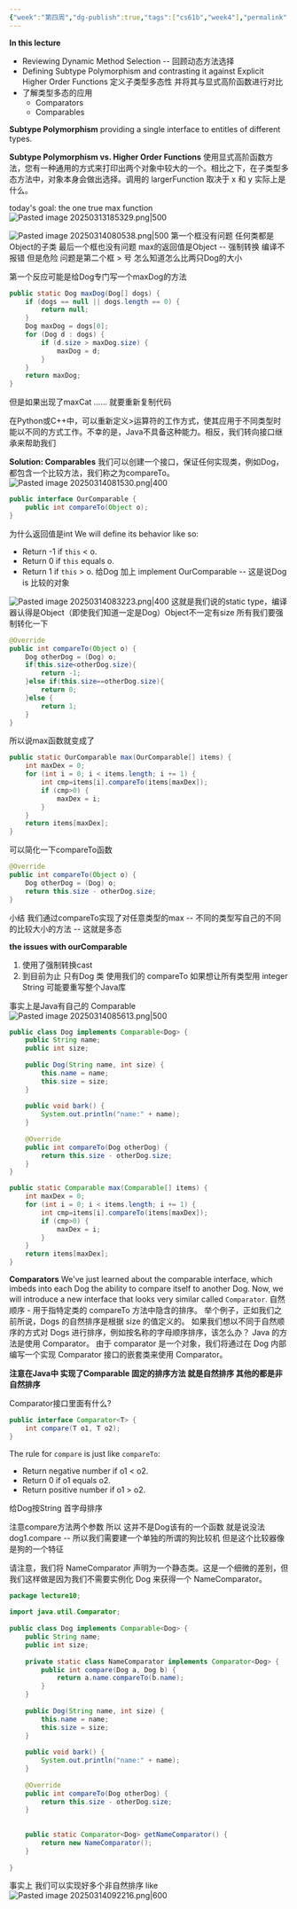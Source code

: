 ```yaml
---
{"week":"第四周","dg-publish":true,"tags":["cs61b","week4"],"permalink":"/CS 61B/Lecture 10 Inheritance III Subtype Polymorphism, Comparators, Comparable/","dgPassFrontmatter":true,"noteIcon":"","created":"2025-08-15T09:39:18.330+08:00","updated":"2025-04-19T09:51:04.751+08:00"}
---
```



**In this lecture**
- Reviewing Dynamic Method Selection -- 回顾动态方法选择
- Defining Subtype Polymorphism and contrasting it against Explicit Higher Order Functions 定义子类型多态性 并将其与显式高阶函数进行对比
- 了解类型多态的应用
	- Comparators 
	- Comparables

**Subtype Polymorphism**
providing a single interface to entitles of different types.

**Subtype Polymorphism vs.  Higher Order Functions**
使用显式高阶函数方法，您有一种通用的方式来打印出两个对象中较大的一个。相比之下，在子类型多态方法中，对象本身会做出选择。调用的 largerFunction 取决于 x 和 y 实际上是什么。

today's goal: the one true max function
![Pasted image 20250313185329.png|500](/img/user/accessory/Pasted%20image%2020250313185329.png)

![Pasted image 20250314080538.png|500](/img/user/accessory/Pasted%20image%2020250314080538.png)
第一个框没有问题  任何类都是Object的子类
最后一个框也没有问题  max的返回值是Object -- 强制转换  编译不报错 但是危险
问题是第二个框  > 号 怎么知道怎么比两只Dog的大小

第一个反应可能是给Dog专门写一个maxDog的方法
```java
public static Dog maxDog(Dog[] dogs) {
    if (dogs == null || dogs.length == 0) {
        return null;
    }
    Dog maxDog = dogs[0];
    for (Dog d : dogs) {
        if (d.size > maxDog.size) {
            maxDog = d;
        }
    }
    return maxDog;
}
```
但是如果出现了maxCat ……  就要重新复制代码

在Python或C++中，可以重新定义>运算符的工作方式，使其应用于不同类型时能以不同的方式工作。不幸的是，Java不具备这种能力。相反，我们转向接口继承来帮助我们

**Solution: Comparables**
我们可以创建一个接口，保证任何实现类，例如Dog，都包含一个比较方法，我们称之为compareTo。
![Pasted image 20250314081530.png|400](/img/user/accessory/Pasted%20image%2020250314081530.png)

```java
public interface OurComparable {  
    public int compareTo(Object o);  
}
```
为什么返回值是int
We will define its behavior like so:
- Return -1 if `this` < o.
- Return 0 if `this` equals o.
- Return 1 if `this` > o.
给Dog 加上 implement OurComparable -- 这是说Dog is 比较的对象

![Pasted image 20250314083223.png|400](/img/user/accessory/Pasted%20image%2020250314083223.png)
这就是我们说的static type，编译器认得是Object（即使我们知道一定是Dog）Object不一定有size  所有我们要强制转化一下
```java
@Override  
public int compareTo(Object o) {  
    Dog otherDog = (Dog) o;  
    if(this.size<otherDog.size){  
        return -1;  
    }else if(this.size==otherDog.size){  
        return 0;  
    }else {  
        return 1;  
    }  
}
```

所以说max函数就变成了
```java
public static OurComparable max(OurComparable[] items) {  
    int maxDex = 0;  
    for (int i = 0; i < items.length; i += 1) {  
        int cmp=items[i].compareTo(items[maxDex]);  
        if (cmp>0) {  
            maxDex = i;  
        }  
    }  
    return items[maxDex];  
}
```

可以简化一下compareTo函数
```java
@Override  
public int compareTo(Object o) {  
    Dog otherDog = (Dog) o;  
    return this.size - otherDog.size;  
}
```

小结
我们通过compareTo实现了对任意类型的max --  不同的类型写自己的不同的比较大小的方法 -- 这就是多态

**the issues with ourComparable**
1. 使用了强制转换cast
2. 到目前为止 只有Dog 类 使用我们的 compareTo  如果想让所有类型用 integer String  可能要重写整个Java库

事实上是Java有自己的 Comparable
![Pasted image 20250314085613.png|500](/img/user/accessory/Pasted%20image%2020250314085613.png)

```java
public class Dog implements Comparable<Dog> {  
    public String name;  
    public int size;  
  
    public Dog(String name, int size) {  
        this.name = name;  
        this.size = size;  
    }  
  
    public void bark() {  
        System.out.println("name:" + name);  
    }  
  
    @Override  
    public int compareTo(Dog otherDog) {  
        return this.size - otherDog.size;  
    }  
}
```

```java
public static Comparable max(Comparable[] items) {  
    int maxDex = 0;  
    for (int i = 0; i < items.length; i += 1) {  
        int cmp=items[i].compareTo(items[maxDex]);  
        if (cmp>0) {  
            maxDex = i;  
        }  
    }  
    return items[maxDex];  
}
```

**Comparators**
We've just learned about the comparable interface, which imbeds into each Dog the ability to compare itself to another Dog. Now, we will introduce a new interface that looks very similar called `Comparator`.
自然顺序 - 用于指特定类的 compareTo 方法中隐含的排序。
举个例子，正如我们之前所说，Dogs 的自然排序是根据 size 的值定义的。 如果我们想以不同于自然顺序的方式对 Dogs 进行排序，例如按名称的字母顺序排序，该怎么办？
Java 的方法是使用 Comparator。 由于 comparator 是一个对象，我们将通过在 Dog 内部编写一个实现 Comparator 接口的嵌套类来使用 Comparator。

**注意在Java中 实现了Comparable 固定的排序方法 就是自然排序 其他的都是非自然排序**

Comparator接口里面有什么?
```java
public interface Comparator<T> {
    int compare(T o1, T o2);
}
```

The rule for `compare` is just like `compareTo`:
- Return negative number if o1 < o2.
- Return 0 if o1 equals o2.
- Return positive number if o1 > o2.

给Dog按String 首字母排序

注意compare方法两个参数  所以 这并不是Dog该有的一个函数  就是说没法 dog1.compare -- 所以我们需要建一个单独的所谓的狗比较机
但是这个比较器像是狗的一个特征

请注意，我们将 NameComparator 声明为一个静态类。这是一个细微的差别，但我们这样做是因为我们不需要实例化 Dog 来获得一个 NameComparator。

```java
package lecture10;  
  
import java.util.Comparator;  
  
public class Dog implements Comparable<Dog> {  
    public String name;  
    public int size;  
  
    private static class NameComparator implements Comparator<Dog> {  
        public int compare(Dog a, Dog b) {  
            return a.name.compareTo(b.name);  
        }  
    }  
  
    public Dog(String name, int size) {  
        this.name = name;  
        this.size = size;  
    }  
  
    public void bark() {  
        System.out.println("name:" + name);  
    }  
  
    @Override  
    public int compareTo(Dog otherDog) {  
        return this.size - otherDog.size;  
    }  
  
  
    public static Comparator<Dog> getNameComparator() {  
        return new NameComparator();  
    }  
  
}
```

事实上 我们可以实现好多个非自然排序
like
![Pasted image 20250314092216.png|600](/img/user/accessory/Pasted%20image%2020250314092216.png)